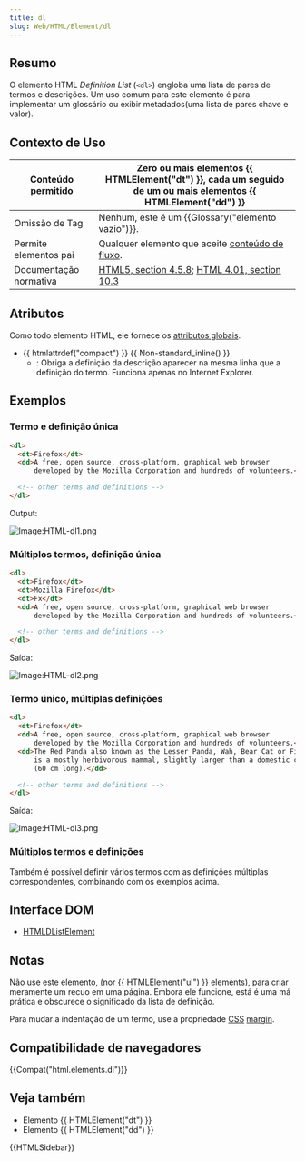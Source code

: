 ```yaml
---
title: dl
slug: Web/HTML/Element/dl
---
```


## Resumo

O elemento HTML _Definition List_ (`<dl>`) engloba uma lista de pares de termos e descrições. Um uso comum para este elemento é para implementar um glossário ou exibir metadados(uma lista de pares chave e valor).

## Contexto de Uso

| Conteúdo permitido     | Zero ou mais elementos {{ HTMLElement("dt") }}, cada um seguido de um ou mais elementos {{ HTMLElement("dd") }}                                         |
| ---------------------- | ------------------------------------------------------------------------------------------------------------------------------------------------------------------------- |
| Omissão de Tag         | Nenhum, este é um {{Glossary("elemento vazio")}}.                                                                                                               |
| Permite elementos pai  | Qualquer elemento que aceite [conteúdo de fluxo](/en/HTML/Content_categories#flow_content).                                     |
| Documentação normativa | [HTML5, section 4.5.8](http://www.w3.org/TR/html5/grouping-content.html#the-dl-element); [HTML 4.01, section 10.3](http://www.w3.org/TR/html401/struct/lists.html#h-10.3) |

## Atributos

Como todo elemento HTML, ele fornece os [attributos globais](/en/HTML/Global_attributes).

- {{ htmlattrdef("compact") }} {{ Non-standard_inline() }}
  - : Obriga a definição da descrição aparecer na mesma linha que a definição do termo. Funciona apenas no Internet Explorer.

## Exemplos

### Termo e definição única

```html
<dl>
  <dt>Firefox</dt>
  <dd>A free, open source, cross-platform, graphical web browser
      developed by the Mozilla Corporation and hundreds of volunteers.</dd>

  <!-- other terms and definitions -->
</dl>
```

Output:

![Image:HTML-dl1.png](/@api/deki/files/241/=HTML-dl1.png)

### Múltiplos termos, definição única

```html
<dl>
  <dt>Firefox</dt>
  <dt>Mozilla Firefox</dt>
  <dt>Fx</dt>
  <dd>A free, open source, cross-platform, graphical web browser
      developed by the Mozilla Corporation and hundreds of volunteers.</dd>

  <!-- other terms and definitions -->
</dl>
```

Saída:

![Image:HTML-dl2.png](/@api/deki/files/242/=HTML-dl2.png)

### Termo único, múltiplas definições

```html
<dl>
  <dt>Firefox</dt>
  <dd>A free, open source, cross-platform, graphical web browser
      developed by the Mozilla Corporation and hundreds of volunteers.</dd>
  <dd>The Red Panda also known as the Lesser Panda, Wah, Bear Cat or Firefox,
      is a mostly herbivorous mammal, slightly larger than a domestic cat
      (60 cm long).</dd>

  <!-- other terms and definitions -->
</dl>
```

Saída:

![Image:HTML-dl3.png](/@api/deki/files/243/=HTML-dl3.png)

### Múltiplos termos e definições

Também é possível definir vários termos com as definições múltiplas correspondentes, combinando com os exemplos acima.

## Interface DOM

- [HTMLDListElement](/en/DOM/HTMLDListElement)

## Notas

Não use este elemento, (nor {{ HTMLElement("ul") }} elements), para criar meramente um recuo em uma página. Embora ele funcione, está é uma má prática e obscurece o significado da lista de definição.

Para mudar a indentação de um termo, use a propriedade [CSS](/en/CSS) [margin](/en/CSS/margin).

## Compatibilidade de navegadores

{{Compat("html.elements.dl")}}

## Veja também

- Elemento {{ HTMLElement("dt") }}
- Elemento {{ HTMLElement("dd") }}

{{HTMLSidebar}}
